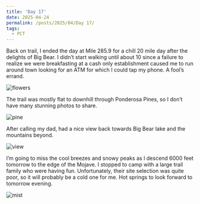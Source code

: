 ```yaml
---
title: 'Day 17'
date: 2025-04-24
permalink: /posts/2025/04/Day 17/
tags:
  - PCT
---
```


Back on trail, I ended the day at Mile 285.9 for a chill 20 mile day after the delights of Big Bear. I didn’t start walking until about 10 since a failure to realize we were breakfasting at a cash only establishment caused me to run around town looking for an ATM for which I could tap my phone. A fool’s errand. 

![flowers](/images/IMG_4774.jpeg)

The trail was mostly flat to downhill through Ponderosa Pines, so I don’t have many stunning photos to share.

![pine](/images/IMG_4776.jpeg)

After calling my dad, had a nice view back towards Big Bear lake and the mountains beyond.

![view](/images/IMG_4779.jpeg)

I’m going to miss the cool breezes and snowy peaks as I descend 6000 feet tomorrow to the edge of the Mojave. I stopped to camp with a large trail family who were having fun. Unfortunately, their site selection was quite poor, so it will probably be a cold one for me. Hot springs to look forward to tomorrow evening.

![mist](/images/IMG_4783.jpeg)
